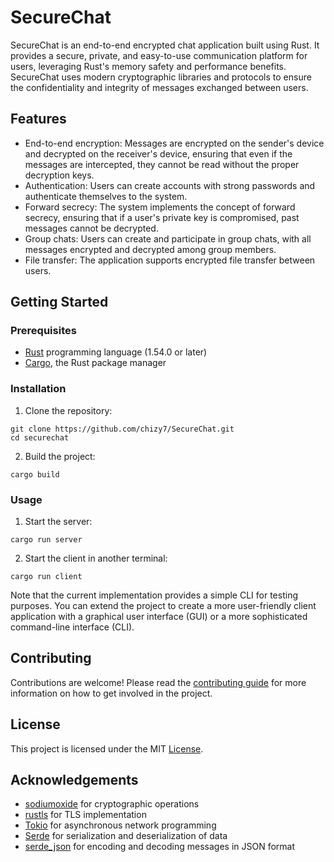 # SecureChat

SecureChat is an end-to-end encrypted chat application built using Rust. It provides a secure, private, and easy-to-use communication platform for users, leveraging Rust's memory safety and performance benefits. SecureChat uses modern cryptographic libraries and protocols to ensure the confidentiality and integrity of messages exchanged between users.

## Features

* End-to-end encryption: Messages are encrypted on the sender's device and decrypted on the receiver's device, ensuring that even if the messages are intercepted, they cannot be read without the proper decryption keys.
* Authentication: Users can create accounts with strong passwords and authenticate themselves to the system.
* Forward secrecy: The system implements the concept of forward secrecy, ensuring that if a user's private key is compromised, past messages cannot be decrypted.
* Group chats: Users can create and participate in group chats, with all messages encrypted and decrypted among group members.
* File transfer: The application supports encrypted file transfer between users.

## Getting Started

### Prerequisites
* [Rust](https://www.rust-lang.org/tools/install) programming language (1.54.0 or later)
* [Cargo](https://doc.rust-lang.org/cargo/getting-started/installation.html), the Rust package manager

### Installation
1. Clone the repository:
```
git clone https://github.com/chizy7/SecureChat.git
cd securechat
```
2. Build the project:
```
cargo build
```
### Usage
1. Start the server:
```
cargo run server
```
2. Start the client in another terminal:
```
cargo run client
```

Note that the current implementation provides a simple CLI for testing purposes. You can extend the project to create a more user-friendly client application with a graphical user interface (GUI) or a more sophisticated command-line interface (CLI).

## Contributing

Contributions are welcome! Please read the [contributing guide](CONTRIBUTING) for more information on how to get involved in the project.

## License

This project is licensed under the MIT [License](LICENSE).

## Acknowledgements

* [sodiumoxide](https://github.com/sodiumoxide/sodiumoxide) for cryptographic operations 
* [rustls](https://github.com/rustls/rustls) for TLS implementation 
* [Tokio](https://github.com/tokio-rs/tokio) for asynchronous network programming 
* [Serde](https://github.com/serde-rs/serde) for serialization and deserialization of data 
* [serde_json](https://github.com/serde-rs/json) for encoding and decoding messages in JSON format 